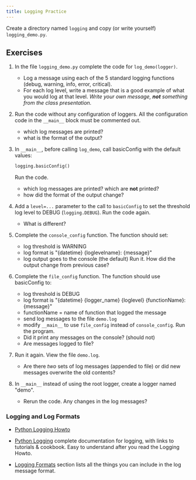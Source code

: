 ```yaml
---
title: Logging Practice
---
```


Create a directory named `logging` and copy (or write yourself) `logging_demo.py`.  



## Exercises

1. In the file `logging_demo.py` complete the code for `log_demo(logger)`. 
   - Log a message using each of the 5 standard logging functions (debug, warning, info, error, critical).
   - For each log level, write a message that is a good example of what you would log at that level. *Write your own message, **not** something from the class presentation.*

2. Run the code without any configuration of loggers.  All the configuration code in the `__main__` block must be commented out.
   - which log messages are printed?
   - what is the format of the output?

3. In `__main__`, before calling `log_demo`, call basicConfig with the default values:
   ```python
   logging.basicConfig()
   ```
   Run the code.
   - which log messages are printed? which are **not** printed?
   - how did the format of the output change?

4. Add a `level=...` parameter to the call to `basicConfig` to set the threshold log level to DEBUG (`logging.DEBUG`).
   Run the code again.
   - What is different?

5. Complete the `console_config` function. The function should set:
   - log threshold is WARNING
   - log format is "{datetime} {loglevelname}: {message}"
   - log output goes to the console (the default)
   Run it.  How did the output change from previous case?

6. Complete the `file_config` function. The function should use basicConfig to:
   - log threshold is DEBUG
   - log format is "{datetime} {logger_name} {loglevel} {functionName}: {message}"
   - functionName = name of function that logged the message
   - send log messages to the file `demo.log`
   - modify `__main__` to use `file_config` instead of `console_config`.
   Run the program.
   - Did it print any messages on the console? (should not)
   - Are messages logged to file?

7. Run it again.  View the file `demo.log`.
   - Are there *two* sets of log messages (appended to file) or did new messages overwrite the old contents?

8. In `__main__` instead of using the root logger, create a logger named "demo".
   - Rerun the code.  Any changes in the log messages?

### Logging and Log Formats

- [Python Logging Howto](https://docs.python.org/3/howto/logging.html#logging-basic-tutorial)

- [Python Logging](https://docs.python.org/3/library/logging) complete documentation for logging, with links to tutorials & cookbook. Easy to understand after you read the Logging Howto.

- [Logging Formats](https://docs.python.org/3/library/logging.html#logrecord-attributes) section lists all the things you can include in the log message format.
